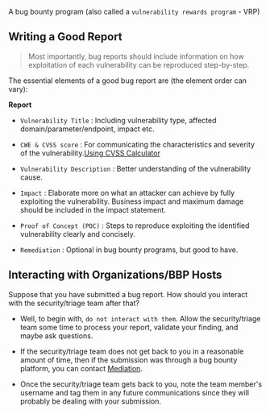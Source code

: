 A bug bounty program (also called a `vulnerability rewards program` - VRP)

## Writing a Good Report

> Most importantly, bug reports should include information on how exploitation of each vulnerability can be reproduced step-by-step.

The essential elements of a good bug report are (the element order can vary):

**Report**

- `Vulnerability Title` : Including vulnerability type, affected domain/parameter/endpoint, impact etc.

- `CWE & CVSS score` : For communicating the characteristics and severity of the vulnerability.[Using CVSS Calculator](https://www.first.org/cvss/calculator/3.1)

- `Vulnerability Description` : Better understanding of the vulnerability cause.

- `Impact` : Elaborate more on what an attacker can achieve by fully exploiting the vulnerability. Business impact and maximum damage should be included in the impact statement.

- `Proof of Concept (POC)` : Steps to reproduce exploiting the identified vulnerability clearly and concisely.

- `Remediation` : Optional in bug bounty programs, but good to have.

## Interacting with Organizations/BBP Hosts

Suppose that you have submitted a bug report. How should you interact with the security/triage team after that?

- Well, to begin with, `do not interact with them`. Allow the security/triage team some time to process your report, validate your finding, and maybe ask questions.

- If the security/triage team does not get back to you in a reasonable amount of time, then if the submission was through a bug bounty platform, you can contact [Mediation](https://docs.hackerone.com/hackers/hacker-mediation.html).

- Once the security/triage team gets back to you, note the team member's username and tag them in any future communications since they will probably be dealing with your submission.